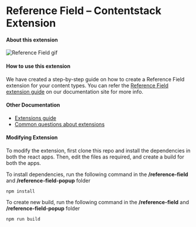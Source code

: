 # Reference Field – Contentstack Extension 

#### About this extension


![Reference Field gif]()


#### How to use this extension
We have created a step-by-step guide on how to create a Reference Field extension for your content types. You can refer the [Reference Field extension guide]() on our documentation site for more info. 


#### Other Documentation
- [Extensions guide](https://www.contentstack.com/docs/guide/extensions)
- [Common questions about extensions](https://www.contentstack.com/docs/faqs#extensions)


#### Modifying Extension

To modify the extension, first clone this repo and install the dependencies in both the react apps. Then, edit the files as required, and create a build for both the apps.

To install dependencies, run the following command in the <b>/reference-field</b> and <b>/reference-field-popup</b> folder
```
npm install
```
To create new build, run the following command in the <b>/reference-field</b> and <b>/reference-field-popup</b> folder

    npm run build

